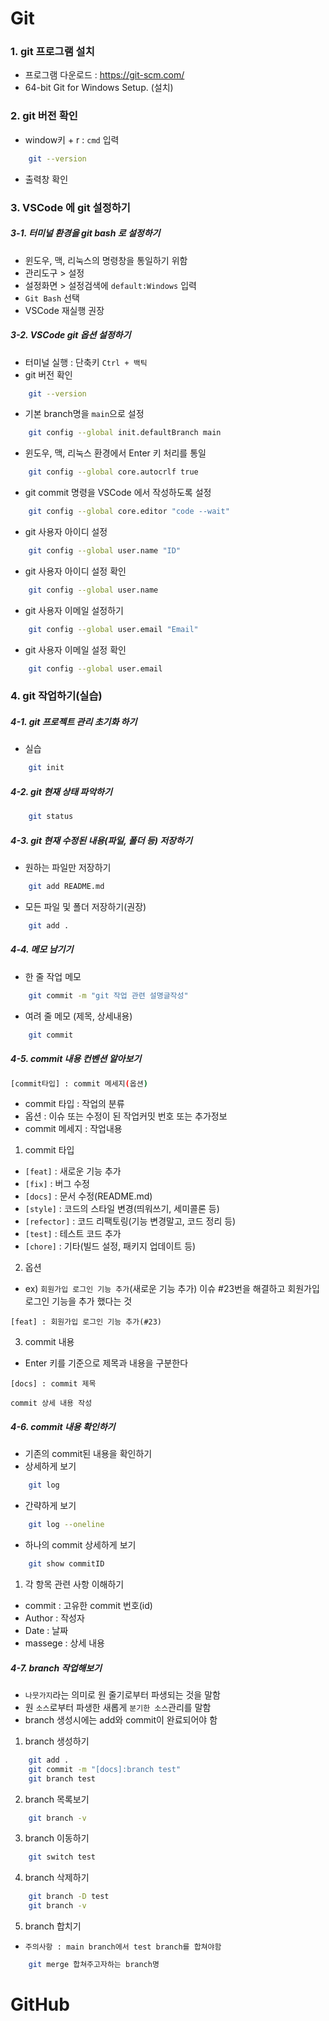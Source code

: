 # Git

### 1. git 프로그램 설치

- 프로그램 다운로드 : https://git-scm.com/
- 64-bit Git for Windows Setup. (설치)

### 2. git 버전 확인

- window키 + r : `cmd` 입력

```bash
    git --version
```

- 출력창 확인

### 3. VSCode 에 git 설정하기

##### 3-1. 터미널 환경을 git bash 로 설정하기

- 윈도우, 맥, 리눅스의 명령창을 통일하기 위함
- 관리도구 > 설정
- 설정화면 > 설정검색에 `default:Windows` 입력
- `Git Bash` 선택
- VSCode 재실행 권장

##### 3-2. VSCode git 옵션 설정하기

- 터미널 실행 : 단축키 `Ctrl + 백틱`
- git 버전 확인

```bash
    git --version
```

- 기본 branch명을 `main`으로 설정

```bash
    git config --global init.defaultBranch main
```

- 윈도우, 맥, 리눅스 환경에서 Enter 키 처리를 통일

```bash
    git config --global core.autocrlf true
```

- git commit 명령을 VSCode 에서 작성하도록 설정

```bash
    git config --global core.editor "code --wait"
```

- git 사용자 아이디 설정

```bash
    git config --global user.name "ID"
```

- git 사용자 아이디 설정 확인

```bash
    git config --global user.name
```

- git 사용자 이메일 설정하기

```bash
    git config --global user.email "Email"
```

- git 사용자 이메일 설정 확인

```bash
    git config --global user.email
```

### 4. git 작업하기(실습)

##### 4-1. git 프로젝트 관리 초기화 하기

- 실습

```bash
    git init
```

##### 4-2. git 현재 상태 파악하기

```bash
    git status
```

##### 4-3. git 현재 수정된 내용(파일, 폴더 등) 저장하기

- 원하는 파일만 저장하기

```bash
    git add README.md
```

- 모든 파일 및 폴더 저장하기(권장)

```bash
    git add .
```

##### 4-4. 메모 남기기

- 한 줄 작업 메모

```bash
    git commit -m "git 작업 관련 설명글작성"
```

- 여려 줄 메모 (제목, 상세내용)

```bash
    git commit
```

##### 4-5. commit 내용 컨벤션 알아보기

```bash
[commit타입] : commit 메세지(옵션)
```

- commit 타입 : 작업의 분류
- 옵션 : 이슈 또는 수정이 된 작업커밋 번호 또는 추가정보
- commit 메세지 : 작업내용

1. commit 타입

- `[feat]` : 새로운 기능 추가
- `[fix]` : 버그 수정
- `[docs]` : 문서 수정(README.md)
- `[style]` : 코드의 스타일 변경(띄워쓰기, 세미콜론 등)
- `[refector]` : 코드 리팩토링(기능 변경말고, 코드 정리 등)
- `[test]` : 테스트 코드 추가
- `[chore]` : 기타(빌드 설정, 패키지 업데이트 등)

2. 옵션

- ex) `회원가입 로그인 기능 추가`(새로운 기능 추가)
  이슈 #23번을 해결하고 회원가입 로그인 기능을 추가 했다는 것

```
[feat] : 회원가입 로그인 기능 추가(#23)
```

3. commit 내용

- Enter 키를 기준으로 제목과 내용을 구분한다

```
[docs] : commit 제목

commit 상세 내용 작성
```

##### 4-6. commit 내용 확인하기

- 기존의 commit된 내용을 확인하기
- 상세하게 보기

```bash
    git log
```

- 간략하게 보기

```bash
    git log --oneline
```

- 하나의 commit 상세하게 보기

```bash
    git show commitID
```

1. 각 항목 관련 사항 이해하기

- commit : 고유한 commit 번호(id)
- Author : 작성자
- Date : 날짜
- massege : 상세 내용

##### 4-7. branch 작업해보기

- `나뭇가지`라는 의미로 원 줄기로부터 파생되는 것을 말함
- 원 `소스`로부터 파생한 새롭게 `분기한 소스`관리를 말함
- branch 생성시에는 add와 commit이 완료되어야 함

1. branch 생성하기

```bash
    git add .
    git commit -m "[docs]:branch test"
    git branch test
```

2. branch 목록보기

```bash
    git branch -v
```

3. branch 이동하기

```bash
    git switch test
```

4. branch 삭제하기

```bash
    git branch -D test
    git branch -v
```

5. branch 합치기

- `주의사항 : main branch에서 test branch를 합쳐야함`

```bash
    git merge 합쳐주고자하는 branch명
```

# GitHub

```

```
